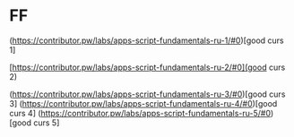 # FF
(https://contributor.pw/labs/apps-script-fundamentals-ru-1/#0)[good curs 1]

[https://contributor.pw/labs/apps-script-fundamentals-ru-2/#0](good curs 2)


(https://contributor.pw/labs/apps-script-fundamentals-ru-3/#0)[good curs 3]
(https://contributor.pw/labs/apps-script-fundamentals-ru-4/#0)[good curs 4]
(https://contributor.pw/labs/apps-script-fundamentals-ru-5/#0)[good curs 5]
